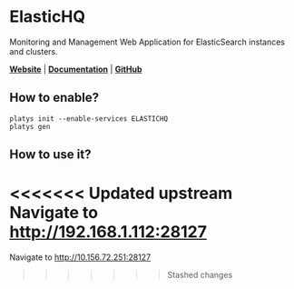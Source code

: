 # ElasticHQ

Monitoring and Management Web Application for ElasticSearch instances and clusters. 

**[Website](http://www.elastichq.org/)** | **[Documentation](http://www.elastichq.org/gettingstarted.html)** | **[GitHub](https://github.com/ElasticHQ/elasticsearch-HQ)**

## How to enable?

```
platys init --enable-services ELASTICHQ
platys gen
```

## How to use it?

<<<<<<< Updated upstream
Navigate to <http://192.168.1.112:28127>
=======
Navigate to <http://10.156.72.251:28127>
>>>>>>> Stashed changes
